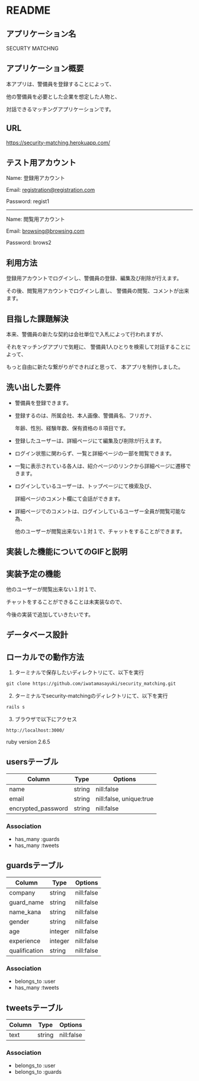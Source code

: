 # README

## アプリケーション名

SECURTY MATCHNG

## アプリケーション概要

本アプリは、警備員を登録することによって、

他の警備員を必要とした企業を想定した人物と、

対話できるマッチングアプリケーションです。

## URL

https://security-matching.herokuapp.com/

## テスト用アカウント

Name: 登録用アカウント

Email: registration@registration.com

Password: regist1

***

Name: 閲覧用アカウント

Email: browsing@browsing.com

Password: brows2

## 利用方法

登録用アカウントでログインし、警備員の登録、編集及び削除が行えます。

その後、閲覧用アカウントでログインし直し、
警備員の閲覧、コメントが出来ます。

## 目指した課題解決

本来、警備員の新たな契約は会社単位で入札によって行われますが、

それをマッチングアプリで気軽に、
警備員1人ひとりを検索して対話することによって、

もっと自由に新たな繋がりができればと思って、
本アプリを制作しました。

## 洗い出した要件

- 警備員を登録できます。

- 登録するのは、所属会社、本人画像、警備員名、フリガナ、

  年齢、性別、経験年数、保有資格の８項目です。

- 登録したユーザーは、詳細ページにて編集及び削除が行えます。

- ログイン状態に関わらず、一覧と詳細ページの一部を閲覧できます。

- 一覧に表示されている各人は、紹介ページのリンクから詳細ページに遷移できます。

- ログインしているユーザーは、トップページにて検索及び、

  詳細ページのコメント欄にて会話ができます。

- 詳細ページでのコメントは、ログインしているユーザー全員が閲覧可能な為、

  他のユーザーが閲覧出来ない１対１で、チャットをすることができます。

## 実装した機能についてのGIFと説明

## 実装予定の機能

他のユーザーが閲覧出来ない１対１で、

チャットをすることができることは未実装なので、

今後の実装で追加していきたいです。

## データベース設計

## ローカルでの動作方法

1. ターミナルで保存したいディレクトリにて、以下を実行

```vb
git clone https://github.com/iwatamasayuki/security_matching.git
```

2. ターミナルでsecurity-matchingのディレクトリにて、以下を実行

```vb
rails s
```

3. ブラウザで以下にアクセス

```vb
http://localhost:3000/
```

ruby version  2.6.5

## usersテーブル

| Column             | Type       | Options                  |
| ------------------ | ---------- | ------------------------ |
| name               | string     | nill:false               |
| email              | string     | nill:false,  unique:true | 
| encrypted_password | string     | nill:false               |

### Association
- has_many :guards
- has_many :tweets

## guardsテーブル

| Column             | Type       | Options                  |
| ------------------ | ---------- | ------------------------ |
| company            | string     | nill:false               |
| guard_name         | string     | nill:false               |
| name_kana          | string     | nill:false               |
| gender             | string     | nill:false               |
| age                | integer    | nill:false               |
| experience         | integer    | nill:false               |
| qualification      | string     | nill:false               |


### Association
- belongs_to :user
- has_many :tweets

## tweetsテーブル

| Column             | Type       | Options                  |
| ------------------ | ---------- | ------------------------ |
| text               | string     | nill:false               |

### Association
- belongs_to :user
- belongs_to :guards